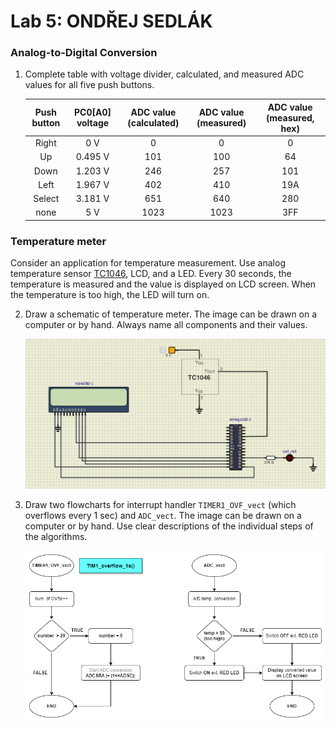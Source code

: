 # Lab 5: ONDŘEJ SEDLÁK

### Analog-to-Digital Conversion

1. Complete table with voltage divider, calculated, and measured ADC values for all five push buttons.

   | **Push button** | **PC0[A0] voltage** | **ADC value (calculated)** | **ADC value (measured)** | **ADC value (measured, hex)** |
   | :-: | :-: | :-: | :-: | :-: |
   | Right  | 0&nbsp;V | 0   | 0 | 0 |
   | Up     | 0.495&nbsp;V | 101 | 100 | 64 |
   | Down   | 1.203&nbsp;V | 246 | 257 | 101 |
   | Left   | 1.967&nbsp;V | 402 | 410 | 19A |
   | Select | 3.181&nbsp;V | 651 | 640 | 280 |
   | none   | 5&nbsp;V | 1023 | 1023 | 3FF |

### Temperature meter

Consider an application for temperature measurement. Use analog temperature sensor [TC1046](http://ww1.microchip.com/downloads/en/DeviceDoc/21496C.pdf), LCD, and a LED. Every 30 seconds, the temperature is measured and the value is displayed on LCD screen. When the temperature is too high, the LED will turn on.

2. Draw a schematic of temperature meter. The image can be drawn on a computer or by hand. Always name all components and their values.

   ![your figure](https://github.com/xsedla1y/digital-electronics-2/blob/main/05-adc/05-photos/schematic2_lab5.png)

3. Draw two flowcharts for interrupt handler `TIMER1_OVF_vect` (which overflows every 1&nbsp;sec) and `ADC_vect`. The image can be drawn on a computer or by hand. Use clear descriptions of the individual steps of the algorithms.

   ![your figure](https://github.com/xsedla1y/digital-electronics-2/blob/main/05-adc/05-photos/diagram_lab5.png)
